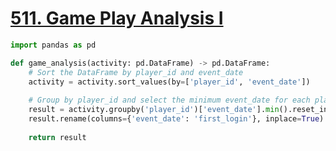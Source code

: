 # [511. Game Play Analysis I](https://leetcode.com/problems/game-play-analysis-i/?)

```python
import pandas as pd

def game_analysis(activity: pd.DataFrame) -> pd.DataFrame:
    # Sort the DataFrame by player_id and event_date
    activity = activity.sort_values(by=['player_id', 'event_date'])
    
    # Group by player_id and select the minimum event_date for each player
    result = activity.groupby('player_id')['event_date'].min().reset_index()
    result.rename(columns={'event_date': 'first_login'}, inplace=True)
    
    return result

```

